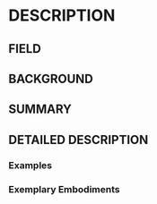 # DESCRIPTION

## FIELD

## BACKGROUND

## SUMMARY

## DETAILED DESCRIPTION

### Examples

### Exemplary Embodiments

